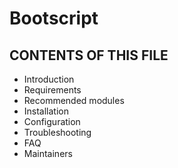 # Bootscript
CONTENTS OF THIS FILE
---------------------
   
 * Introduction
 * Requirements
 * Recommended modules
 * Installation
 * Configuration
 * Troubleshooting
 * FAQ
 * Maintainers
